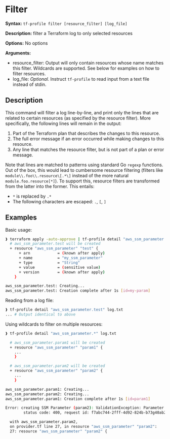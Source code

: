 # Filter

**Syntax:** `tf-profile filter [resource_filter] [log_file]`

**Description:** filter a Terraform log to only selected resources

**Options:**
No options

**Arguments:**

- resource_filter: Output will only contain resources whose name matches this filter. Wildcards are supported. See below for examples on how to filter resources.
- log_file: _Optional_. Instruct `tf-profile` to read input from a text file instead of stdin. 

## Description

This command will filter a log line-by-line, and print only the lines that are related to certain resources (as specified by the resource filter). More specifically, the following lines will remain in the output:
1. Part of the Terraform plan that describes the changes to this resource.
2. The full error message if an error occurred while making changes to this resource.
3. Any line that matches the resource filter, but is not part of a plan or error message.

Note that lines are matched to patterns using standard Go `regexp` functions. Out of the box, this would lead to cumbersome resource filtering (filters like `module\\.foo\\.resource\[.*\]` instead of the more natural `module.foo.resource[*]`). To support this, resource filters are transformed from the latter into the former. This entails:
- `*` is replaced by `.*`
- The following characters are escaped: `.`, `[`, `]`

## Examples

Basic usage:
```sh
❱ terraform apply -auto-approve | tf-profile detail "aws_ssm_parameter.test"
  # aws_ssm_parameter.test will be created
  + resource "aws_ssm_parameter" "test" {
      + arn            = (known after apply)
      + name           = "my_ssm_parameter"
      + type           = "String"
      + value          = (sensitive value)
      + version        = (known after apply)
    }

aws_ssm_parameter.test: Creating...
aws_ssm_parameter.test: Creation complete after 1s [id=my-param]
```

Reading from a log file:
```sh
❱ tf-profile detail "aws_ssm_parameter.test" log.txt
... # Output identical to above
```

Using wildcards to filter on multiple resources:
```sh
❱ tf-profile detail "aws_ssm_parameter.*" log.txt

  # aws_ssm_parameter.param1 will be created
  + resource "aws_ssm_parameter" "param1" {
    ...
    }

  # aws_ssm_parameter.param2 will be created
  + resource "aws_ssm_parameter" "param2" {
    ...
    }

aws_ssm_parameter.param1: Creating...
aws_ssm_parameter.param2: Creating...
aws_ssm_parameter.param1: Creation complete after 1s [id=param1]

Error: creating SSM Parameter (param2): ValidationException: Parameter name must not end with slash.
        status code: 400, request id: f7abc744-2fff-4d92-824b-b73g40ab256a

  with aws_ssm_parameter.param2,
  on provider.tf line 27, in resource "aws_ssm_parameter" "param2":
  27: resource "aws_ssm_parameter" "param2" {
```

